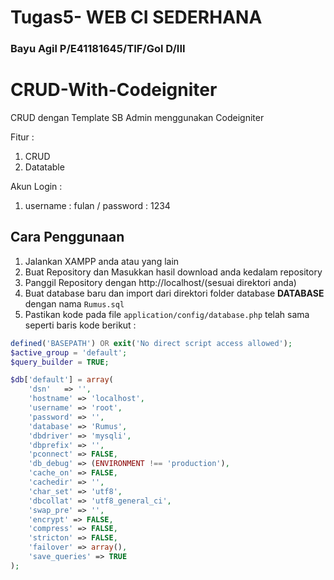 # Tugas5- WEB CI SEDERHANA
### Bayu Agil P/E41181645/TIF/Gol D/III

# CRUD-With-Codeigniter
CRUD dengan Template SB Admin menggunakan Codeigniter

Fitur : 
  1. CRUD
  2. Datatable
  
Akun Login :
  1. username : fulan / password : 1234

## Cara Penggunaan
1. Jalankan XAMPP anda atau yang lain
2. Buat Repository dan Masukkan hasil download anda kedalam repository
3. Panggil Repository dengan http://localhost/(sesuai direktori anda) 
4. Buat database baru dan import dari direktori folder database **DATABASE** dengan nama `Rumus.sql`
5. Pastikan kode pada file `application/config/database.php` telah sama seperti baris kode berikut :

``` php
defined('BASEPATH') OR exit('No direct script access allowed');
$active_group = 'default';
$query_builder = TRUE;

$db['default'] = array(
    'dsn'   => '',
    'hostname' => 'localhost',
    'username' => 'root',
    'password' => '',
    'database' => 'Rumus',
    'dbdriver' => 'mysqli',
    'dbprefix' => '',
    'pconnect' => FALSE,
    'db_debug' => (ENVIRONMENT !== 'production'),
    'cache_on' => FALSE,
    'cachedir' => '',
    'char_set' => 'utf8',
    'dbcollat' => 'utf8_general_ci',
    'swap_pre' => '',
    'encrypt' => FALSE,
    'compress' => FALSE,
    'stricton' => FALSE,
    'failover' => array(),
    'save_queries' => TRUE
);
```


